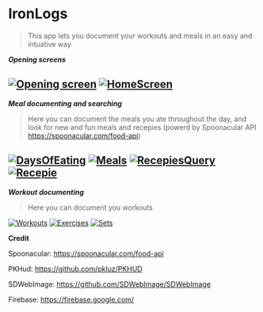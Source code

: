 # IronLogs

> This app lets you document your workouts and meals in an easy and intuative way 

***Opening screens***

[![Opening screen](https://i.imgur.com/7AUGHBf.png?1)]() [![HomeScreen](https://i.imgur.com/3LtC7E6.png?1)]()
-
***Meal documenting and searching***
>Here you can document the meals you ate throughout the day, and look for new and fun meals and recepies (powerd by Spoonacular API https://spoonacular.com/food-api)

[![DaysOfEating](https://i.imgur.com/0shJ01e.png?1)]() [![Meals](https://i.imgur.com/umcfIge.png?1)]() [![RecepiesQuery](https://i.imgur.com/J0JgElr.png?1)]()
[![Recepie](https://i.imgur.com/DYnZY2j.png?1)]()
-
***Workout documenting***
>Here you can document you workouts

[![Workouts](https://i.imgur.com/yi74mwR.png?3)]() [![Exercises](https://i.imgur.com/0glbpt6.png?1)]() [![Sets](https://i.imgur.com/8PxdvNq.png?1)]()

**Credit**

Spoonacular: https://spoonacular.com/food-api

PKHud: https://github.com/pkluz/PKHUD

SDWebImage: https://github.com/SDWebImage/SDWebImage

Firebase: https://firebase.google.com/

